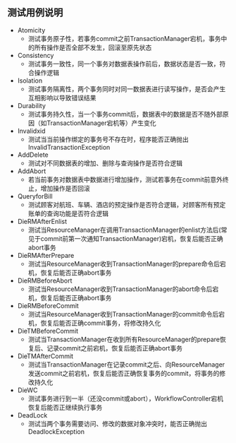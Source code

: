 ## 测试用例说明
* Atomicity
  * 测试事务原子性，若事务commit之前TransactionManager宕机，事务中的所有操作是否全部不发生，回滚至原先状态
* Consistency
  * 测试事务一致性，同一个事务对数据表操作前后，数据状态是否一致，符合操作逻辑
* Isolation
  * 测试事务隔离性，两个事务同时对同一数据表进行读写操作，是否会产生互相影响以导致错误结果
* Durability
  * 测试事务持久性，当一个事务commit后，数据表中的数据是否不随外部原因（如TransactionManager宕机等）产生变化
* Invalidxid
  * 测试当当前操作绑定的事务号不存在时，程序能否正确抛出InvalidTransactionException
* AddDelete
  * 测试对不同数据表的增加、删除与查询操作是否符合逻辑
* AddAbort
  * 若当前事务对数据表中数据进行增加操作，测试若事务在commit前意外终止，增加操作是否回滚
* QueryforBill
  * 测试顾客对航班、车辆、酒店的预定操作是否符合逻辑，对顾客所有预定账单的查询功能是否符合逻辑
* DieRMAfterEnlist
  * 测试当ResourceManager在调用TransactionManager的enlist方法后(常见于commit前第一次通知TransactionManager)宕机，恢复后能否正确abort事务
* DieRMAfterPrepare
  * 测试当ResourceManager收到TransactionManager的prepare命令后宕机，恢复后能否正确abort事务
* DieRMBeforeAbort
  * 测试当ResourceManager收到TransactionManager的abort命令后宕机，恢复后能否正确abort事务
* DieRMBeforeCommit
  * 测试当ResourceManager收到TransactionManager的commit命令后宕机，恢复后能否正确commit事务，将修改持久化
* DieTMBeforeCommit
  * 测试当TransactionManager在收到所有ResourceManager的prepare恢复后、记录commit之前宕机，恢复后能否正确abort事务
* DieTMAfterCommit
  * 测试当TransactionManager在记录commit之后、向ResourceManager发送commit之前宕机，恢复后能否正确恢复事务的commit，将事务的修改持久化
* DieWC
  * 测试事务进行到一半（还没commit或abort），WorkflowController宕机恢复后能否正继续执行事务
* DeadLock
  * 测试当两个事务需要访问、修改的数据对象冲突时，能否正确抛出DeadlockException